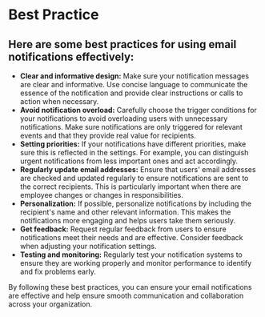 # Best Practice

## Here are some best practices for using email notifications effectively:

* **Clear and informative design:** Make sure your notification messages are clear and informative. Use concise language to communicate the essence of the notification and provide clear instructions or calls to action when necessary.
* **Avoid notification overload:** Carefully choose the trigger conditions for your notifications to avoid overloading users with unnecessary notifications. Make sure notifications are only triggered for relevant events and that they provide real value for recipients.
* **Setting priorities:** If your notifications have different priorities, make sure this is reflected in the settings. For example, you can distinguish urgent notifications from less important ones and act accordingly.
* **Regularly update email addresses:** Ensure that users' email addresses are checked and updated regularly to ensure notifications are sent to the correct recipients. This is particularly important when there are employee changes or changes in responsibilities.
* **Personalization:** If possible, personalize notifications by including the recipient's name and other relevant information. This makes the notifications more engaging and helps users take them seriously.
* **Get feedback:** Request regular feedback from users to ensure notifications meet their needs and are effective. Consider feedback when adjusting your notification settings.
* **Testing and monitoring:** Regularly test your notification systems to ensure they are working properly and monitor performance to identify and fix problems early.

By following these best practices, you can ensure your email notifications are effective and help ensure smooth communication and collaboration across your organization.






